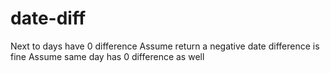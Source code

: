# date-diff

Next to days have 0 difference
Assume return a negative date difference is fine
Assume same day has 0 difference as well